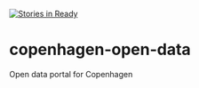 [![Stories in Ready](https://badge.waffle.io/cphflacour/copenhagen-open-data.png?label=ready&title=Ready)](https://waffle.io/cphflacour/copenhagen-open-data)
# copenhagen-open-data
Open data portal for Copenhagen
